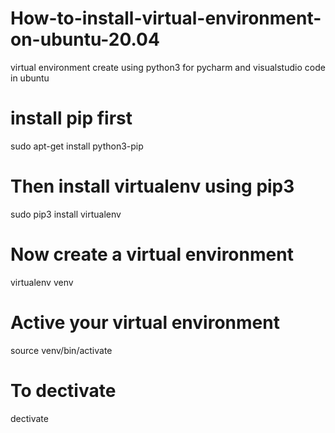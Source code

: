 # How-to-install-virtual-environment-on-ubuntu-20.04
virtual environment create using python3 for pycharm and visualstudio code in ubuntu

# install pip first
sudo apt-get install python3-pip

# Then install virtualenv using pip3
sudo pip3 install virtualenv

# Now create a virtual environment
virtualenv venv

# Active your virtual environment
source venv/bin/activate
# To dectivate
dectivate
